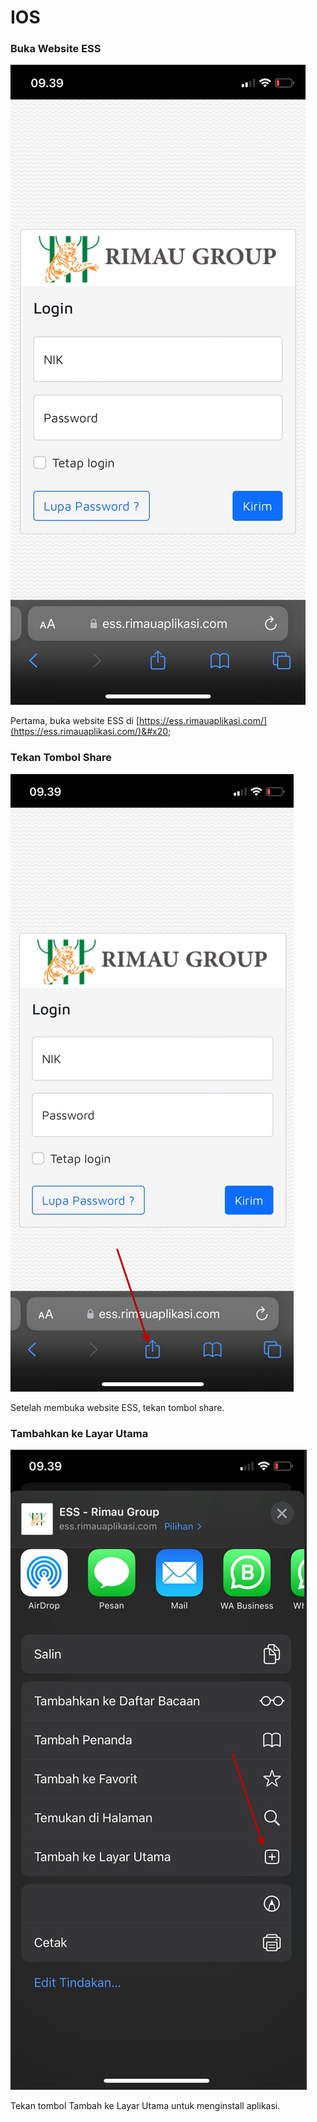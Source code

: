 # IOS

### Buka Website ESS

<img src=".gitbook/assets/WhatsApp Image 2022-05-17 at 9.41.25 AM.jpeg" alt="" data-size="original">

Pertama, buka website ESS di [https://ess.rimauaplikasi.com/](https://ess.rimauaplikasi.com/)&#x20;



### Tekan Tombol Share

![](<.gitbook/assets/image (11) (1).png>)

Setelah membuka website ESS, tekan tombol share.



### Tambahkan ke Layar Utama

![](<.gitbook/assets/image (18) (1).png>)

Tekan tombol Tambah ke Layar Utama untuk menginstall aplikasi.
